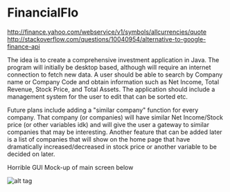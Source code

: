 FinancialFlo
============

http://finance.yahoo.com/webservice/v1/symbols/allcurrencies/quote
http://stackoverflow.com/questions/10040954/alternative-to-google-finance-api

The idea is to create a comprehensive investment application in Java. The program will initially be desktop based, although will require an internet connection to fetch new data. A user should be able to search by Company name or Company Code and obtain information such as Net Income, Total Revenue, Stock Price, and Total Assets. The application should include a management system for the user to edit that can be sorted etc.

Future plans include adding a "similar company" function for every company. That company (or companies) will have similar Net Income/Stock price (or other variables idk) and will give the user a gateway to similar companies that may be interesting. Another feature that can be added later is a list of companies that will show on the home page that have dramatically increased/decreased in stock price or another variable to be decided on later. 

Horrible GUI Mock-up of main screen below

![alt tag](http://i.imgur.com/cDJ5dep.jpg)
